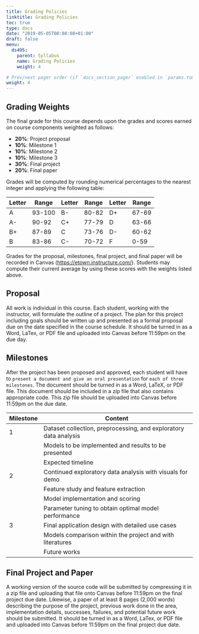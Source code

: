 ```yaml
---
title: Grading Policies
linktitle: Grading Policies
toc: true
type: docs
date: "2019-05-05T00:00:00+01:00"
draft: false
menu:
  ds495:
    parent: Syllabus
    name: Grading Policies
    weight: 4

# Prev/next pager order (if `docs_section_pager` enabled in `params.toml`)
weight: 4
---
```


## Grading Weights

The final grade for this course depends upon the grades and scores earned on course components weighted as follows:

*	**20%**: Project proposal
*	**10%**: Milestone 1
*	**10%**: Milestone 2
*	**10%**: Milestone 3
* **30%**: Final project
*	**20%**: Final paper

Grades will be computed by rounding numerical percentages to the nearest integer and applying the following table:

| Letter| Range| Letter | Range | Letter | Range|
|----|--------|----|-------|----|-------|
| A  | 93-100 | B- | 80-82 | D+ | 67-69 |
| A- | 90-92  | C+ | 77-79 | D  | 63-66 |
| B+ | 87-89  | C  | 73-76 | D- | 60-62 |
| B  | 83-86  | C- | 70-72 | F  | 0-59  |

Grades for the proposal, milestones, final project, and final paper will be recorded in Canvas (https://etown.instructure.com/). Students may compute their current average by using these scores with the weights listed above.

## Proposal

All work is individual in this course. Each student, working with the instructor, will formulate the outline of a project. The plan for this project including goals should be written up and presented as a formal proposal due on the date specified in the course schedule. It should be turned in as a Word, LaTex, or PDF file and uploaded into Canvas before 11:59pm on the due day.

## Milestones

After the project has been proposed and approved, each student will have to `present a document and give an oral presentation` for `each of three milestones`. The document should be turned in as a Word, LaTeX, or PDF file. This document should be included in a zip file that also contains appropriate code. This zip file should be uploaded into Canvas before 11:59pm on the due date.

| Milestone | Content                                                        |
|-----------|----------------------------------------------------------------|
| 1         | Dataset collection, preprocessing, and exploratory data analysis|
|           | Models to be implemented and results to be presented           |
|           | Expected timeline                                              |
| 2         | Continued exploratory data analysis with visuals for demo      |
|           | Feature study and feature extraction                           |
|           | Model implementation and scoring                               |
|           | Parameter tuning to obtain optimal model performance           |
| 3         | Final application design with detailed use cases               |
|           | Models comparison within the project and with literatures      |
|           | Future works                                                   |

## Final Project and Paper

A working version of the source code will be submitted by compressing it in a zip file and uploading that file onto Canvas before 11:59pm on the final project due date. Likewise, a paper of at least 8 pages (2,000 words) describing the purpose of the project, previous work done in the area, implementation details, successes, failures, and potential future work should be submitted. It should be turned in as a Word, LaTex, or PDF file and uploaded into Canvas before 11:59pm on the final project due date.
